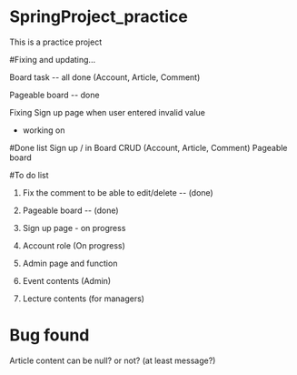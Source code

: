 # SpringProject_practice

This is a practice project


#Fixing and updating...

Board task -- all done (Account, Article, Comment)

Pageable board -- done

Fixing Sign up page when user entered invalid value
 - working on

#Done list
Sign up / in
Board CRUD (Account, Article, Comment)
Pageable board

#To do list

1. Fix the comment to be able to edit/delete -- (done)

2. Pageable board -- (done) 

3. Sign up page - on progress

4. Account role (On progress)

5. Admin page and function

6. Event contents (Admin)

7. Lecture contents (for managers)

# Bug found

Article content can be null? or not? (at least message?)
